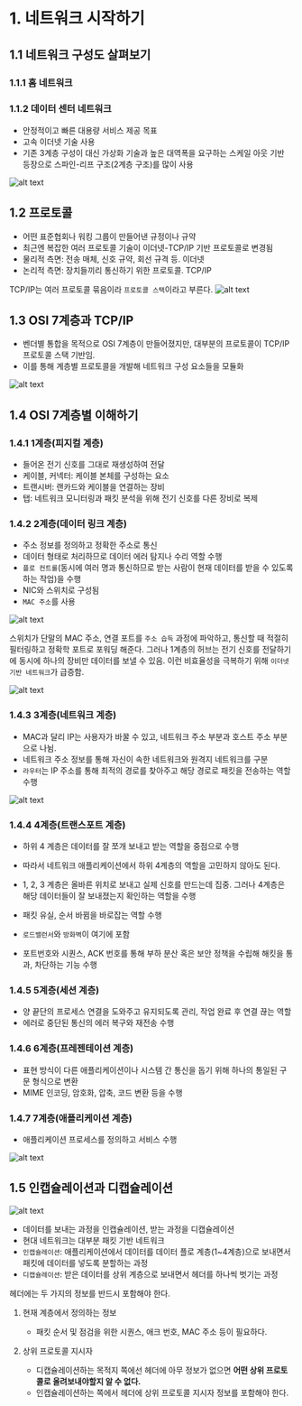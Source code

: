 # 1. 네트워크 시작하기
## 1.1 네트워크 구성도 살펴보기
### 1.1.1 홈 네트워크

### 1.1.2 데이터 센터 네트워크
- 안정적이고 빠른 대용량 서비스 제공 목표
- 고속 이더넷 기술 사용
- 기존 3계층 구성이 대신 가상화 기술과 높은 대역폭을 요구하는 스케일 아웃 기반 등장으로 스파인-리프 구조(2계층 구조)를 많이 사용

![alt text](image/1-4.png)

## 1.2 프로토콜
- 어떤 표준협회나 워킹 그룹이 만들어낸 규정이나 규약
- 최근엔 복잡한 여러 프로토콜 기술이 이더넷-TCP/IP 기반 프로토콜로 변경됨
- 물리적 측면: 전송 매체, 신호 규약, 회선 규격 등. 이더넷
- 논리적 측면: 장치들끼리 통신하기 위한 프로토콜. TCP/IP

TCP/IP는 여러 프로토콜 묶음이라 `프로토콜 스택`이라고 부른다. 
![alt text](image/1-6.png)

## 1.3 OSI 7계층과 TCP/IP
- 벤더별 통합을 목적으로 OSI 7계층이 만들어졌지만, 대부분의 프로토콜이 TCP/IP 프로토콜 스택 기반임.
- 이를 통해 계층별 프로토콜을 개발해 네트워크 구성 요소들을 모듈화

![alt text](image/1-8.png)


## 1.4 OSI 7계층별 이해하기
### 1.4.1 1계층(피지컬 계층)
- 들어온 전기 신호를 그대로 재생성하여 전달
- 케이블, 커넥터: 케이블 본체를 구성하는 요소
- 트랜시버: 랜카드와 케이블을 연결하는 장비
- 탭: 네트워크 모니터링과 패킷 분석을 위해 전기 신호를 다른 장비로 복제

### 1.4.2 2계층(데이터 링크 계층)
- 주소 정보를 정의하고 정확한 주소로 통신
- 데이터 형태로 처리하므로 데이터 에러 탐지나 수리 역할 수행
- `플로 컨트롤`(동시에 여러 명과 통신하므로 받는 사람이 현재 데이터를 받을 수 있도록하는 작업)을 수행
- NIC와 스위치로 구성됨
- `MAC 주소`를 사용

![alt text](image/1-12.png)

스위치가 단말의 MAC 주소, 연결 포트를 `주소 습득` 과정에 파악하고, 통신할 때 적절히 필터링하고 정확학 포트로 포워딩 해준다. 그러나 1계층의 허브는 전기 신호를 전달하기에 동시에 하나의 장비만 데이터를 보낼 수 있음. 이런 비효율성을 극복하기 위해 `이더넷 기반 네트워크`가 급증함.

![alt text](image/1-13.png)

### 1.4.3 3계층(네트워크 계층)
- MAC과 달리 IP는 사용자가 바꿀 수 있고, 네트워크 주소 부분과 호스트 주소 부분으로 나뉨.
- 네트워크 주소 정보를 통해 자신이 속한 네트워크와 원격지 네트워크를 구분
- `라우터`는 IP 주소를 통해 최적의 경로를 찾아주고 해당 경로로 패킷을 전송하는 역할 수행

![alt text](image/1-15.png)

### 1.4.4 4계층(트랜스포트 계층)

- 하위 4 계층은 데이터를 잘 쪼개 보내고 받는 역할을 중점으로 수행
- 따라서 네트워크 애플리케이션에서 하위 4계층의 역할을 고민하지 않아도 된다.
- 1, 2, 3 계층은 올바른 위치로 보내고 실제 신호를 만드는데 집중. 그러나 4계층은 해당 데이터들이 잘 보내졌는지 확인하는 역할을 수행

- 패킷 유실, 순서 바뀜을 바로잡는 역할 수행
- `로드밸런서`와 `방화벽`이 여기에 포함
- 포트번호와 시퀀스, ACK 번호를 통해 부하 분산 혹은 보안 정책을 수립해 해킷을 통과, 차단하는 기능 수행

### 1.4.5 5계층(세션 계층)
- 양 끝단의 프로세스 연결을 도와주고 유지되도록 관리, 작업 완료 후 연결 끊는 역할
- 에러로 중단된 통신의 에러 복구와 재전송 수행

### 1.4.6 6계층(프레젠테이션 계층)
- 표현 방식이 다른 애플리케이션이나 시스템 간 통신을 돕기 위해 하나의 통일된 구문 형식으로 변환
- MIME 인코딩, 암호화, 압축, 코드 변환 등을 수행

### 1.4.7 7계층(애플리케이션 계층)
- 애플리케이션 프로세스를 정의하고 서비스 수행

![alt text](image/계층요약.png)

## 1.5 인캡슐레이션과 디캡슐레이션

![alt text](image/1-16.png)

- 데이터를 보내는 과정을 인캡슐레이션, 받는 과정을 디캡슐레이션
- 현대 네트워크는 대부분 패킷 기반 네트워크
- `인캡슐레이션`: 애플리케이션에서 데이터를 데이터 플로 계층(1~4계층)으로 보내면서 패킷에 데이터를 넣도록 분할하는 과정
- `디캡슐레이션`: 받은 데이터를 상위 계층으로 보내면서 헤더를 하나씩 벗기는 과정

헤더에는 두 가지의 정보를 반드시 포함해야 한다.

1. 현재 계층에서 정의하는 정보
    - 패킷 순서 및 점검을 위한 시퀀스, 애크 번호, MAC 주소 등이 필요하다.

2. 상위 프로토콜 지시자
    - 디캡슐레이션하는 목적지 쪽에선 헤더에 아무 정보가 없으면 **어떤 상위 프로토콜로 올려보내야할지 알 수 없다.**
    - 인캡슐레이션하는 쪽에서 헤더에 상위 프로토콜 지시자 정보를 포함해야 한다.